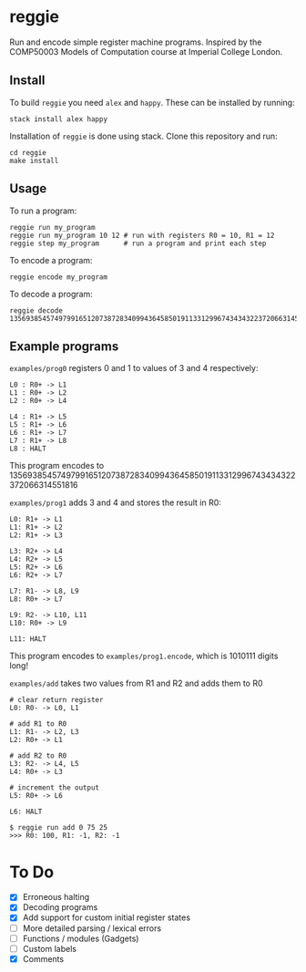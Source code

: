 # reggie

Run and encode simple register machine programs. Inspired by the COMP50003 Models of Computation course at Imperial College London.

## Install

To build `reggie` you need `alex` and `happy`. These can be installed by running: 

```
stack install alex happy
```

Installation of `reggie` is done using stack. Clone this repository and run:

```
cd reggie
make install
```

## Usage

To run a program:

```
reggie run my_program
reggie run my_program 10 12 # run with registers R0 = 10, R1 = 12
reggie step my_program      # run a program and print each step
```

To encode a program:

```
reggie encode my_program
```

To decode a program:

```
reggie decode 1356938545749799165120738728340994364585019113312996743434322372066314551816
```

## Example programs

`examples/prog0` registers 0 and 1 to values of 3 and 4 respectively:

```
L0 : R0+ -> L1
L1 : R0+ -> L2
L2 : R0+ -> L4

L4 : R1+ -> L5
L5 : R1+ -> L6
L6 : R1+ -> L7
L7 : R1+ -> L8
L8 : HALT
```

This program encodes to 1356938545749799165120738728340994364585019113312996743434322372066314551816

`examples/prog1` adds 3 and 4 and stores the result in R0:

```
L0: R1+ -> L1
L1: R1+ -> L2
L2: R1+ -> L3

L3: R2+ -> L4
L4: R2+ -> L5
L5: R2+ -> L6
L6: R2+ -> L7

L7: R1- -> L8, L9
L8: R0+ -> L7

L9: R2- -> L10, L11
L10: R0+ -> L9

L11: HALT
```

This program encodes to `examples/prog1.encode`, which is 1010111 digits long!

`examples/add` takes two values from R1 and R2 and adds them to R0

```
# clear return register
L0: R0- -> L0, L1

# add R1 to R0
L1: R1- -> L2, L3
L2: R0+ -> L1

# add R2 to R0
L3: R2- -> L4, L5
L4: R0+ -> L3

# increment the output
L5: R0+ -> L6

L6: HALT
```

```
$ reggie run add 0 75 25
>>> R0: 100, R1: -1, R2: -1
```

# To Do

- [x] Erroneous halting
- [x] Decoding programs
- [x] Add support for custom initial register states
- [ ] More detailed parsing / lexical errors
- [ ] Functions / modules (Gadgets)
- [ ] Custom labels
- [x] Comments
